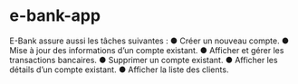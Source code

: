 # e-bank-app
E-Bank assure aussi les tâches suivantes : ● Créer un nouveau compte. ● Mise à jour des informations d’un compte existant. ● Afficher et gérer les transactions bancaires. ● Supprimer un compte existant. ● Afficher les détails d’un compte existant. ● Afficher la liste des clients.
